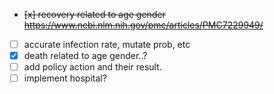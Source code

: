 - ~~[x] recovery related to age gender https://www.ncbi.nlm.nih.gov/pmc/articles/PMC7229949/~~
- [ ] accurate infection rate, mutate prob, etc
- [x] death related to age gender..?
- [ ] add policy action and their result.
- [ ] implement hospital?

